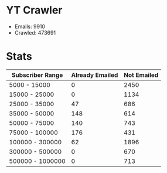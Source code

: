 # YT Crawler
- Emails: 9910
- Crawled: 473691

# Stats
| Subscriber Range  | Already Emailed | Not Emailed |
|-------|-------|-------|
| 5000 - 15000 | 0 | 2450 |
| 15000 - 25000 | 0 | 1134 |
| 25000 - 35000 | 47 | 686 |
| 35000 - 50000 | 148 | 614 |
| 50000 - 75000 | 140 | 743 |
| 75000 - 100000 | 176 | 431 |
| 100000 - 300000 | 62 | 1896 |
| 300000 - 500000 | 0 | 670 |
| 500000 - 1000000 | 0 | 713 |

